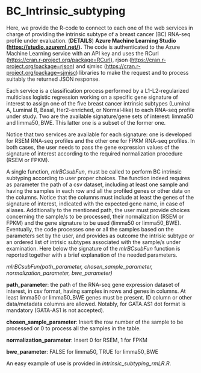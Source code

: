 # BC_Intrinsic_subtyping

Here, we provide the R-code to connect to each one of the web services in charge of providing the intrinsic subtype of a breast cancer (BC) RNA-seq profile under evaluation. (**DETAILS**)
**Azure Machine Learning Studio (https://studio.azureml.net/).** 
The code is authenticated to the Azure Machine Learning service with an API key and uses the RCurl (https://cran.r-project.org/package=RCurl), rjson (https://cran.r-project.org/package=rjson) and sjmisc (https://cran.r-project.org/package=sjmisc) libraries to make the request and to process suitably the returned JSON response. 

Each service is a classification process performed by a L1-L2-regularized multiclass logistic regression working on a specific gene signature of interest to assign one of the five breast cancer intrinsic subtypes (Luminal A, Luminal B, Basal, Her2-enriched, or Normal-like) to each RNA-seq profile under study. Two are the available signature/gene sets of interest: limma50 and limma50_BWE. This latter one is a subset of the former one.

Notice that two services are available for each signature: one is developed for RSEM RNA-seq profiles and the other one for FPKM RNA-seq profiles. In both cases, the user needs to pass the gene expression values of the signature of interest according to the required normalization procedure (RSEM or FPKM).

A single function, *mlrBCsubFun*, must be called to perform BC intrinsic subtyping according to user proper choices.
The function indeed requires as parameter the path of a csv dataset, including at least one sample and having the samples in each row and all the profiled genes or other data on the columns. Notice that the columns must include at least the genes of the signature of interest, indicated with the expected gene name, in case of aliases. 
Additionally to the mentioned path, the user must provide choices concerning the sample/s to be processed, their normalization (RSEM or FPKM) and the gene signature to be used (limma50 or limma50_BWE). Eventually, the code processes one or all the samples based on the parameters set by the user, and provides as outcome the intrisic subtype or an ordered list of intrisic subtypes associated with the sample/s under examination.
Here below the signature of the *mlrBCsubFun* function is reported together with a brief explanation of the needed parameters. 

*mlrBCsubFun(path_parameter, chosen_sample_parameter, normalization_parameter, bwe_parameter)*

**path_parameter**: the path of the RNA-seq gene expression dataset of interest, in csv format, having samples in rows and genes in columns. At least limma50 or limma50_BWE genes must be present. ID column or other data/metadata columns are allowed. Notably, for GATA.AS1 dot format is mandatory (GATA-AS1 is not accepted).

**chosen_sample_parameter**: Insert the row number of the sample to be processed or 0 to process all the samples in the table.

**normalization_parameter**: Insert 0 for RSEM, 1 for FPKM

**bwe_parameter**: FALSE for limma50, TRUE for limma50_BWE


An easy example of use is provided in *intrinsic_subtyping_rmLR.R*.
